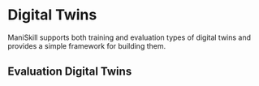 # Digital Twins

ManiSkill supports both training and evaluation types of digital twins and provides a simple framework for building them. 

## Evaluation Digital Twins

